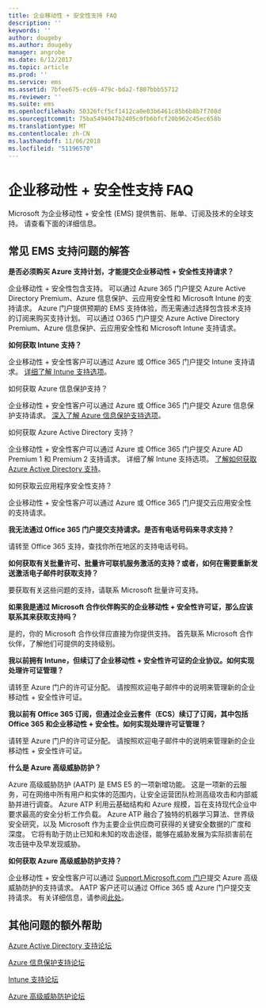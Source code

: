 ```yaml
---
title: 企业移动性 + 安全性支持 FAQ
description: ''
keywords: ''
author: dougeby
ms.author: dougeby
manager: angrobe
ms.date: 6/12/2017
ms.topic: article
ms.prod: ''
ms.service: ems
ms.assetid: 7bfee675-ec69-479c-bda2-f807bbb55712
ms.reviewer: ''
ms.suite: ems
ms.openlocfilehash: 50326fcf5cf1412ca0e03b6461c85b6b8b7f708d
ms.sourcegitcommit: 75ba5494047b2405c0fb6bfcf20b962c45ec658b
ms.translationtype: MT
ms.contentlocale: zh-CN
ms.lasthandoff: 11/06/2018
ms.locfileid: "51196570"
---
```

# <a name="enterprise-mobility--security-support-faqs"></a>企业移动性 + 安全性支持 FAQ
Microsoft 为企业移动性 + 安全性 (EMS) 提供售前、账单、订阅及技术的全球支持。  请查看下面的详细信息。

## <a name="answers-to-common-ems-support-questions"></a>常见 EMS 支持问题的解答

**是否必须购买 Azure 支持计划，才能提交企业移动性 + 安全性支持请求？**

企业移动性 + 安全性包含支持。 可以通过 Azure 365 门户提交 Azure Active Directory Premium、Azure 信息保护、云应用安全性和 Microsoft Intune 的支持请求。 Azure 门户提供预期的 EMS 支持体验，而无需通过选择包含技术支持的订阅来购买支持计划。 可以通过 O365 门户提交 Azure Active Directory Premium、Azure 信息保护、云应用安全性和 Microsoft Intune 支持请求。

**如何获取 Intune 支持？**

企业移动性 + 安全性客户可以通过 Azure 或 Office 365 门户提交 Intune 支持请求。 [详细了解 Intune 支持选项](https://docs.microsoft.com/intune/get-support)。

如何获取 Azure 信息保护支持？

企业移动性 + 安全性客户可以通过 Azure 或 Office 365 门户提交 Azure 信息保护支持请求。 [深入了解 Azure 信息保护支持选项](https://docs.microsoft.com/information-protection/get-started/information-support#to-contact-microsoft-support)。

如何获取 Azure Active Directory 支持？

企业移动性 + 安全性客户可以通过 Azure 或 Office 365 门户提交 Azure AD Premium 1 和 Premium 2 支持请求。 详细了解 Intune 支持选项。 [了解如何获取 Azure Active Directory 支持](https://docs.microsoft.com/azure/active-directory/active-directory-troubleshooting-support-howto)。

如何获取云应用程序安全性支持？

企业移动性 + 安全性客户可以通过 Azure 或 Office 365 门户提交云应用安全性的支持请求。 

**我无法通过 Office 365 门户提交支持请求。是否有电话号码来寻求支持？**

请转至 Office 365 支持，查找你所在地区的支持电话号码。

**如何获取有关批量许可、批量许可联机服务激活的支持？或者，如何在需要重新发送激活电子邮件时获取支持？**

要获取有关这些问题的支持，请联系 Microsoft 批量许可支持。

 **如果我是通过 Microsoft 合作伙伴购买的企业移动性 + 安全性许可证，那么应该联系其来获取支持吗？**

是的，你的 Microsoft 合作伙伴应直接为你提供支持。 首先联系 Microsoft 合作伙伴，了解他们可提供的支持级别。

**我以前拥有 Intune，但续订了企业移动性 + 安全性许可证的企业协议。如何实现处理许可证管理？**

请转至 Azure 门户的许可证分配。 请按照欢迎电子邮件中的说明来管理新的企业移动性 + 安全性许可证。

**我以前有 Office 365 订阅，但通过企业云套件（ECS）续订了订阅，其中包括 Office 365 和企业移动性 + 安全性。如何实现处理许可证管理？**

请转至 Azure 门户的许可证分配。 请按照欢迎电子邮件中的说明来管理新的企业移动性 + 安全性许可证。

**什么是 Azure 高级威胁防护？**

Azure 高级威胁防护 (AATP) 是 EMS E5 的一项新增功能。 这是一项新的云服务，可在网络中所有用户和实体的范围内，让安全运营团队检测高级攻击和内部威胁并进行调查。 Azure ATP 利用云基础结构和 Azure 规模，旨在支持现代企业中要求最高的安全分析工作负载。 Azure ATP 融合了独特的机器学习算法、世界级安全研究，以及 Microsoft 作为主要企业供应商可获得的关键安全数据的广度和深度。 它将有助于防止已知和未知的攻击途径，能够在威胁发展为实际损害前在攻击链中及早发现威胁。

**如何获取 Azure 高级威胁防护支持？**

企业移动性 + 安全性客户可以通过 [Support.Microsoft.com 门户](htpps://support.microsoft.com)提交 Azure 高级威胁防护的支持请求。 AATP 客户还可以通过 Office 365 或 Azure 门户提交支持请求。  有关详细信息，请参阅[此处](https://techcommunity.microsoft.com/t5/Azure-Advanced-Threat-Protection/bd-p/AzureAdvancedThreatProtection)。

## <a name="additional-help-for-other-questions"></a>其他问题的额外帮助
[Azure Active Directory 支持论坛](https://social.msdn.microsoft.com/forums/home?forum=windowsazuread)

[Azure 信息保护支持论坛](http://www.yammer.com/AskIPTeam)

[Intune 支持论坛](https://social.technet.microsoft.com/forums/windows/home?category=microsoftintune)

[Azure 高级威胁防护论坛](https://techcommunity.microsoft.com/t5/Azure-Advanced-Threat-Protection/bd-p/AzureAdvancedThreatProtection)
